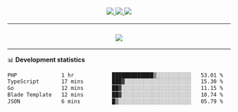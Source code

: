 <h3 align="center">
  <a href="https://github.com/hwalker928">
      <img src="https://img.shields.io/github/followers/hwalker928?label=Followers&style=for-the-badge&color=lightblue">
  </a>
  <a href="https://harryw.link/discord" alt="Discord">
      <img src="https://img.shields.io/discord/738451951758606336?label=discord&style=for-the-badge&color=lightblue"/>
  </a>
  <a href="https://harryw.link/sparked" alt="Sparked Host">
      <img src="https://img.shields.io/static/v1?label=Sponsor&message=Sparked%20Host&color=yellow&style=for-the-badge"/>
  </a>
</h3>

<hr>


<h3 align="center">
  <a href="https://github.com/hwalker928">
      <img src="https://github-profile-trophy.vercel.app/?username=hwalker928&no-bg=true&no-frame=true">
  </a>
</h3>


<hr>

📊 **Development statistics**

<!--START_SECTION:waka-->

```txt
PHP              1 hr            █████████████▒░░░░░░░░░░░   53.01 %
TypeScript       17 mins         ███▓░░░░░░░░░░░░░░░░░░░░░   15.30 %
Go               12 mins         ██▓░░░░░░░░░░░░░░░░░░░░░░   11.15 %
Blade Template   12 mins         ██▓░░░░░░░░░░░░░░░░░░░░░░   10.74 %
JSON             6 mins          █▒░░░░░░░░░░░░░░░░░░░░░░░   05.79 %
```

<!--END_SECTION:waka-->
